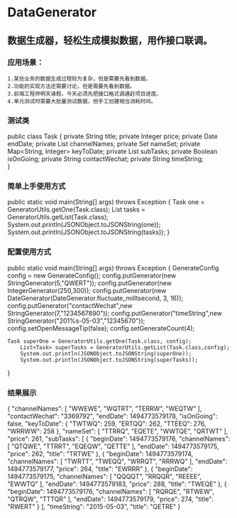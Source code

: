 # DataGenerator
## 数据生成器，轻松生成模拟数据，用作接口联调。
### 应用场景：
	1.某些业务的数据生成过程较为复杂，但是需要先看到数据。
	2.功能的实现方法还需要讨论，但是需要先看到数据。
	3.前端工程师明天请假，今天必须先把接口格式调通赶项目进度。
	4.单元测试时需要大批量测试数据，但手工创建相当消耗时间。

### 测试类
public class Task {
    private String title;
    private Integer price;
    private Date endDate;
    private List<String> channelNames;
    private Set<String> nameSet;
    private Map<String, Integer> keyToDate;
    private List<SubTask> subTasks;
    private Boolean isOnGoing;
    private String contactWechat;
    private String timeString;   
}

### 简单上手使用方式
public static void main(String[] args) throws Exception {
    Task one = GeneratorUtils.getOne(Task.class);
		List<Task> tasks = GeneratorUtils.getList(Task.class);
		System.out.println(JSONObject.toJSONString(one));
		System.out.println(JSONObject.toJSONString(tasks));
}


### 配置使用方式
public static void main(String[] args) throws Exception {
		GenerateConfig config = new GenerateConfig();
		config.putGenerator(new StringGenerator(5,"QWERT"));
		config.putGenerator(new IntegerGenerator(250,300));
		config.putGenerator(new DateGenerator(DateGenerator.fluctuate_milltsecond, 3, 16));
		config.putGenerator("contactWechat",new StringGenerator(7,"1234567890"));
		config.putGenerator("timeString",new StringGenerator("201%s-05-03","12345670"));
		config.setOpenMessageTip(false);
		config.setGenerateCount(4);
    
    Task superOne = GeneratorUtils.getOne(Task.class, config);
		List<Task> superTasks = GeneratorUtils.getList(Task.class,config);
		System.out.println(JSONObject.toJSONString(superOne));
		System.out.println(JSONObject.toJSONString(superTasks));
}

### 结果展示
{
    "channelNames": [
        "WWEWE",
        "WQTRT",
        "TERRW",
        "WEQTW"
    ],
    "contactWechat": "3369792",
    "endDate": 1494773579178,
    "isOnGoing": false,
    "keyToDate": {
        "TWTWQ": 259,
        "ERTQQ": 262,
        "TTEEQ": 276,
        "WRRWW": 258
    },
    "nameSet": [
        "TTRRQ",
        "EQETE",
        "WWTQE",
        "QRTWT"
    ],
    "price": 261,
    "subTasks": [
        {
            "beginDate": 1494773579176,
            "channelNames": [
                "QTQWE",
                "TTRRT",
                "EQEQW",
                "QETTE"
            ],
            "endDate": 1494773579175,
            "price": 262,
            "title": "TRTWE"
        },
        {
            "beginDate": 1494773579174,
            "channelNames": [
                "TWRTT",
                "TWEQQ",
                "WRRQT",
                "RRRWQ"
            ],
            "endDate": 1494773579177,
            "price": 264,
            "title": "EWRRR"
        },
        {
            "beginDate": 1494773579175,
            "channelNames": [
                "QQQQT",
                "RRQQR",
                "REEEE",
                "EWWTQ"
            ],
            "endDate": 1494773579183,
            "price": 288,
            "title": "TWEQE"
        },
        {
            "beginDate": 1494773579176,
            "channelNames": [
                "RQRQE",
                "RTWEW",
                "QTRQW",
                "TTTQR"
            ],
            "endDate": 1494773579179,
            "price": 274,
            "title": "RWERT"
        }
    ],
    "timeString": "2015-05-03",
    "title": "QETRE"
}
